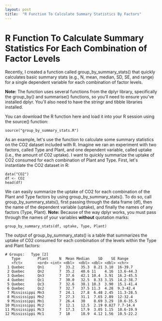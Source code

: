 ```yaml
---
layout: post
title:  "R Function To Calculate Summary Statistics By Factors"
---
```


# R Function To Calculate Summary Statistics For Each Combination of Factor Levels

Recently, I created a function called group_by_summary_stats() that quickly calculates basic summary stats  (e.g., N, mean, median, SD, SE, and range) for a single dependent variable for each combination of factor levels. 

**Note:** The function uses several functions from the dplyr library, specifically the group_by() and summarise() functions, so you'll need to ensure you've installed dplyr. You'll also need to have the stringr and tibble libraries installed.

You can download the R function here <a href="/r/group_by_summary_stats.R" target="_blank"><i class="fa fa-file-text fa-md"></i></a> and load it into your R session using the source() function:

```
source("group_by_summary_stats.R")
```

As an example, let's use the function to calculate some summary statistics on the CO2 dataset included with R. Imagine we ran an experiment with two factors, called Type and Plant, and one dependent variable, called uptake (i.e., the amount of C02 uptake). I want to quickly summarize the uptake of CO2 consumed for each combination of Plant and Type.
First, let's instantiate the CO2 dataset in R:
```
data("CO2")  
df <- CO2  
head(df)
```

We can easily summarize the uptake of CO2 for each combination of the Plant and Type factors by using group_by_summary_stats(). To do so, call group_by_summary_stats(), first passing through the data frame (df), then the name of the dependent variable (uptake), and finally the names of any factors (Type, Plant).
**Note:** Because of the way dplyr works, you must pass through the names of your variables **without** quotation marks:

```
group_by_summary_stats(df, uptake, Type, Plant)
```

The output of group_by_summary_stats() is a table that summarizes the uptake of C02 consumed for each combination of the levels within the Type and Plant factors:

```
# Groups:   Type [2]
   Type        Plant     N  Mean Median    SD    SE Range    
   <fct>       <ord> <int> <dbl>  <dbl> <dbl> <dbl> <chr>    
 1 Quebec      Qn1       7  33.2   35.3  8.21 3.10  16-39.7  
 2 Quebec      Qn2       7  35.2   40.6 11    4.16  13.6-44.3
 3 Quebec      Qn3       7  37.6   42.1 10.4  3.91  16.2-45.5
 4 Quebec      Qc1       7  30.0   32.5  8.33 3.15  14.2-38.7
 5 Quebec      Qc3       7  32.6   38.1 10.3  3.90  15.1-41.4
 6 Quebec      Qc2       7  32.7   37.5 11.3  4.28  9.3-42.4 
 7 Mississippi Mn3       7  24.1   27.8  6.48 2.45  11.3-28.5
 8 Mississippi Mn2       7  27.3   31.1  7.65 2.89  12-32.4  
 9 Mississippi Mn1       7  26.4   30    8.69 3.29  10.6-35.5
10 Mississippi Mc2       7  12.1   12.5  2.19 0.827 7.7-14.4 
11 Mississippi Mc3       7  17.3   17.9  3.05 1.15  10.6-19.9
12 Mississippi Mc1       7  18     18.9  4.12 1.56  10.5-22.2
```
